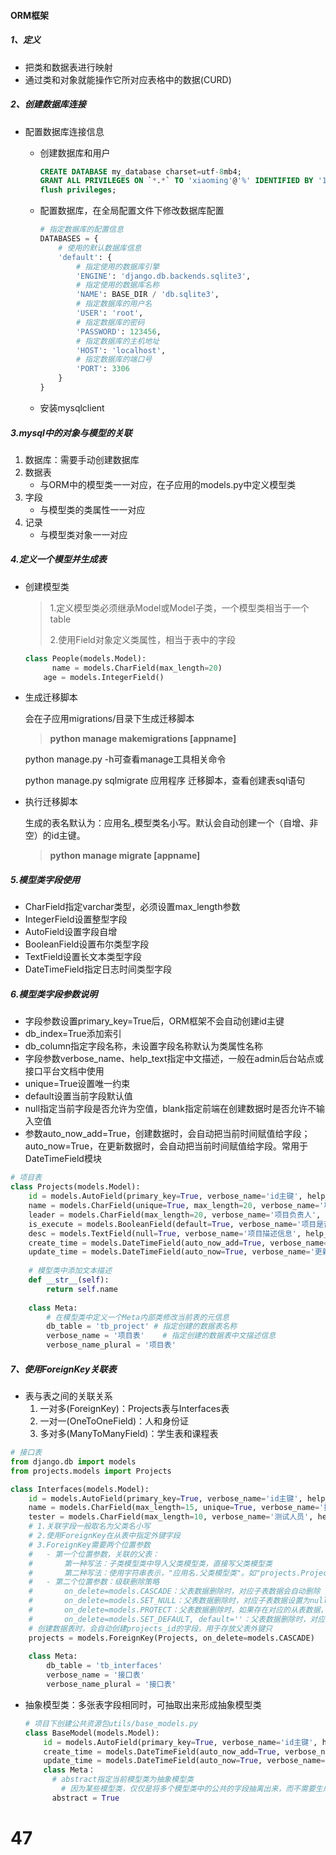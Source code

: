 #### ORM框架

##### 1、定义

- 把类和数据表进行映射
- 通过类和对象就能操作它所对应表格中的数据(CURD)

##### 2、创建数据库连接

- 配置数据库连接信息

  - 创建数据库和用户

    ```sql
    CREATE DATABASE my_database charset=utf-8mb4;
    GRANT ALL PRIVILEGES ON `*.*` TO 'xiaoming'@'%' IDENTIFIED BY '123456';
    flush privileges; 
    ```
    
  - 配置数据库，在全局配置文件下修改数据库配置

    ```python
    # 指定数据库的配置信息
    DATABASES = {
        # 使用的默认数据库信息
        'default': {
            # 指定使用的数据库引擎
            'ENGINE': 'django.db.backends.sqlite3',
            # 指定使用的数据库名称
            'NAME': BASE_DIR / 'db.sqlite3',
            # 指定数据库的用户名
            'USER': 'root',
            # 指定数据库的密码
            'PASSWORD': 123456,
            # 指定数据库的主机地址
            'HOST': 'localhost',
            # 指定数据库的端口号
            'PORT': 3306
        }
    }
    ```

  - 安装mysqlclient

##### 3.mysql中的对象与模型的关联

1. 数据库：需要手动创建数据库
2. 数据表
   - 与ORM中的模型类一一对应，在子应用的models.py中定义模型类
3. 字段
   - 与模型类的类属性一一对应
4. 记录
   - 与模型类对象一一对应

##### 4.定义一个模型并生成表

- 创建模型类

  > 1.定义模型类必须继承Model或Model子类，一个模型类相当于一个table
  >
  > 2.使用Field对象定义类属性，相当于表中的字段

  ```python
  class People(models.Model):
    	name = models.CharField(max_length=20)
      age = models.IntegerField()
  ```

- 生成迁移脚本

  会在子应用migrations/目录下生成迁移脚本

  > **python manage makemigrations [appname]**

  python manage.py -h可查看manage工具相关命令

  python manage.py sqlmigrate 应用程序 迁移脚本，查看创建表sql语句

- 执行迁移脚本

  生成的表名默认为：应用名_模型类名小写。默认会自动创建一个（自增、非空）的id主键。

  > **python manage migrate [appname]**

##### 5.模型类字段使用

- CharField指定varchar类型，必须设置max_length参数
- IntegerField设置整型字段
- AutoField设置字段自增
- BooleanField设置布尔类型字段
- TextField设置长文本类型字段
- DateTimeField指定日志时间类型字段

##### 6.模型类字段参数说明

- 字段参数设置primary_key=True后，ORM框架不会自动创建id主键
- db_index=True添加索引
- db_column指定字段名称，未设置字段名称默认为类属性名称
- 字段参数verbose_name、help_text指定中文描述，一般在admin后台站点或接口平台文档中使用
- unique=True设置唯一约束
- default设置当前字段默认值
- null指定当前字段是否允许为空值，blank指定前端在创建数据时是否允许不输入空值
- 参数auto_now_add=True，创建数据时，会自动把当前时间赋值给字段；auto_now=True，在更新数据时，会自动把当前时间赋值给字段。常用于DateTimeField模块

```python
# 项目表
class Projects(models.Model):
    id = models.AutoField(primary_key=True, verbose_name='id主键', help_text='id主键')
    name = models.CharField(unique=True, max_length=20, verbose_name='项目名称', help_text='项目名称')
    leader = models.CharField(max_length=20, verbose_name='项目负责人', help_text='项目负责人')
    is_execute = models.BooleanField(default=True, verbose_name='项目是否开展', help_text='项目是否展开')
    desc = models.TextField(null=True, verbose_name='项目描述信息', help_text='项目描述信息')
    create_time = models.DateTimeField(auto_now_add=True, verbose_name='创建时间', help_text='创建时间')
    update_time = models.DateTimeField(auto_now=True, verbose_name='更新时间', help_text='更新时间')
    
    # 模型类中添加文本描述
    def __str__(self):
    	return self.name
    
    class Meta:
        # 在模型类中定义一个Meta内部类修改当前表的元信息
        db_table = 'tb_project'	# 指定创建的数据表名称
        verbose_name = '项目表'	# 指定创建的数据表中文描述信息
        verbose_name_plural = '项目表'
```

##### 7、使用**ForeignKey**关联表

- 表与表之间的关联关系
  1. 一对多(ForeignKey)：Projects表与Interfaces表
  2. 一对一(OneToOneField)：人和身份证
  3. 多对多(ManyToManyField)：学生表和课程表

```python
# 接口表
from django.db import models
from projects.models import Projects

class Interfaces(models.Model):
    id = models.AutoField(primary_key=True, verbose_name='id主键', help_text='id主键')
    name = models.CharField(max_length=15, unique=True, verbose_name='接口名称', help_text='接口名称')
    tester = models.CharField(max_length=10, verbose_name='测试人员', help_text='测试人员')
    # 1.关联字段一般取名为父类名小写
    # 2.使用ForeignKey在从表中指定外键字段
    # 3.ForeignKey需要两个位置参数
    #	- 第一个位置参数，关联的父表：
    #		第一种写法：子类模型类中导入父类模型类，直接写父类模型类
    #		第二种写法：使用字符串表示，"应用名.父类模型类"。如"projects.Projects"
    #	- 第二个位置参数：级联删除策略
    #		on_delete=models.CASCADE：父表数据删除时，对应子表数据会自动删除
    #		on_delete=models.SET_NULL：父表数据删除时，对应子表数据设置为null
    #		on_delete=models.PROTECT：父表数据删除时，如果存在对应的从表数据，会抛出异常
    #		on_delete=models.SET_DEFAULT, default=''：父表数据删除时，对应子表数据设置为默认值
    # 创建数据表时，会自动创建projects_id的字段，用于存放父表外键只
    projects = models.ForeignKey(Projects, on_delete=models.CASCADE)
    
    class Meta:
        db_table = 'tb_interfaces'
        verbose_name = '接口表'
        verbose_name_plural = '接口表'
```





- 抽象模型类：多张表字段相同时，可抽取出来形成抽象模型类

  ```python
  # 项目下创建公共资源包utils/base_models.py
  class BaseModel(models.Model):
      id = models.AutoField(primary_key=True, verbose_name='id主键', help_text='id主键')
      create_time = models.DateTimeField(auto_now_add=True, verbose_name='创建时间', help_text='创建时间')
      update_time = models.DateTimeField(auto_now=True, verbose_name='更新时间', help_text='更新时间')
      class Meta：
      	# abstract指定当前模型类为抽象模型类
          # 因为某些模型类，仅仅是将多个模型类中的公共的字段抽离出来，而不需要生成表,需要用到该模型类的字段继承模型类即可
      	abstract = True	
  ```

  

# 47